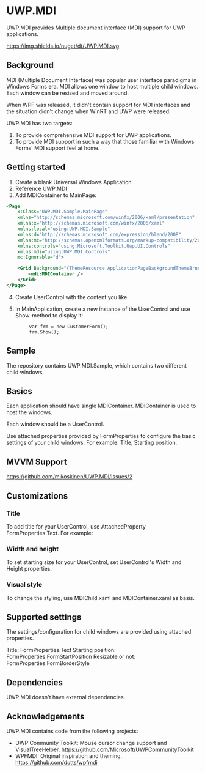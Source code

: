 # UWP.MDI

UWP.MDI provides Multiple document interface (MDI) support for UWP applications.

https://img.shields.io/nuget/dt/UWP.MDI.svg

## Background

MDI (Multiple Document Interface) was popular user interface paradigma in Windows Forms era. MDI allows one window to host multiple child windows. Each window can be resized and moved around.

When WPF was released, it didn't contain support for MDI interfaces and the situation didn't change when WinRT and UWP were released.

UWP.MDI has two targets: 

1. To provide comprehensive MDI support for UWP applications. 
2. To provide MDI support in such a way that those familiar with Windows Forms' MDI support feel at home.

## Getting started

1. Create a blank Universal Windows Application
2. Reference UWP.MDI
3. Add MDIContainer to MainPage:
```xml
<Page
    x:Class="UWP.MDI.Sample.MainPage"
    xmlns="http://schemas.microsoft.com/winfx/2006/xaml/presentation"
    xmlns:x="http://schemas.microsoft.com/winfx/2006/xaml"
    xmlns:local="using:UWP.MDI.Sample"
    xmlns:d="http://schemas.microsoft.com/expression/blend/2008"
    xmlns:mc="http://schemas.openxmlformats.org/markup-compatibility/2006"
    xmlns:controls="using:Microsoft.Toolkit.Uwp.UI.Controls"
    xmlns:mdi="using:UWP.MDI.Controls"
    mc:Ignorable="d">

    <Grid Background="{ThemeResource ApplicationPageBackgroundThemeBrush}">
        <mdi:MDIContainer />
    </Grid>
</Page>
```

4. Create UserControl with the content you like.
5. In MainApplication, create a new instance of the UserControl and use Show-method to display it:

            var frm = new CustomerForm();
            frm.Show();
			
## Sample ##

The repository contains UWP.MDI.Sample, which contains two different child windows.
			
## Basics ##

Each application should have single MDIContainer. MDIContainer is used to host the windows. 

Each window should be a UserControl.

Use attached properties provided by FormProperties to configure the basic settings of your child windows. For example: Title, Starting position.

## MVVM Support ##

https://github.com/mikoskinen/UWP.MDI/issues/2

## Customizations ##

### Title ###

To add title for your UserControl, use AttachedProperty FormProperties.Text. For example:

<UserControl
    x:Class="UWP.MDI.Sample.InvoiceForm"
    xmlns:controls="using:UWP.MDI.Controls"
    xmlns="http://schemas.microsoft.com/winfx/2006/xaml/presentation"
    xmlns:x="http://schemas.microsoft.com/winfx/2006/xaml"
    xmlns:local="using:UWP.MDI.Sample"
    xmlns:d="http://schemas.microsoft.com/expression/blend/2008"
    xmlns:mc="http://schemas.openxmlformats.org/markup-compatibility/2006"
    controls:FormProperties.Text="Invoices">

### Width and height ###

To set starting size for your UserControl, set UserControl's Width and Height properties.

### Visual style ###

To change the styling, use MDIChild.xaml and MDIContainer.xaml as basis.

## Supported settings ##

The settings/configuration for child windows are provided using attached properties. 

Title: FormProperties.Text
Starting position: FormProperties.FormStartPosition
Resizable or not: FormProperties.FormBorderStyle

## Dependencies

UWP.MDI doesn't have external dependencies.

## Acknowledgements

UWP.MDI contains code from the following projects:

* UWP Community Toolkit: Mouse cursor change support and VisualTreeHelper. https://github.com/Microsoft/UWPCommunityToolkit
* WPFMDI: Original inspiration and theming. https://github.com/dutts/wpfmdi


 
